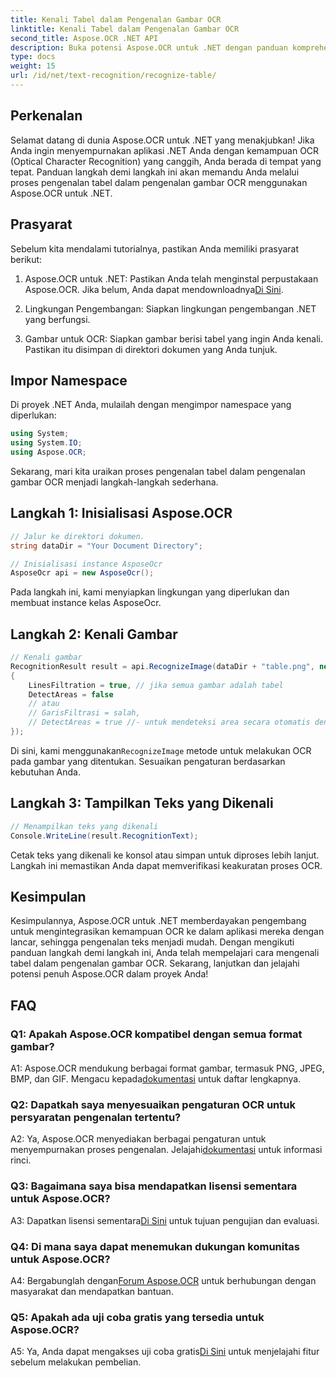 ```yaml
---
title: Kenali Tabel dalam Pengenalan Gambar OCR
linktitle: Kenali Tabel dalam Pengenalan Gambar OCR
second_title: Aspose.OCR .NET API
description: Buka potensi Aspose.OCR untuk .NET dengan panduan komprehensif kami tentang mengenali tabel dalam pengenalan gambar OCR.
type: docs
weight: 15
url: /id/net/text-recognition/recognize-table/
---
```

## Perkenalan

Selamat datang di dunia Aspose.OCR untuk .NET yang menakjubkan! Jika Anda ingin menyempurnakan aplikasi .NET Anda dengan kemampuan OCR (Optical Character Recognition) yang canggih, Anda berada di tempat yang tepat. Panduan langkah demi langkah ini akan memandu Anda melalui proses pengenalan tabel dalam pengenalan gambar OCR menggunakan Aspose.OCR untuk .NET.

## Prasyarat

Sebelum kita mendalami tutorialnya, pastikan Anda memiliki prasyarat berikut:

1.  Aspose.OCR untuk .NET: Pastikan Anda telah menginstal perpustakaan Aspose.OCR. Jika belum, Anda dapat mendownloadnya[Di Sini](https://releases.aspose.com/ocr/net/).

2. Lingkungan Pengembangan: Siapkan lingkungan pengembangan .NET yang berfungsi.

3. Gambar untuk OCR: Siapkan gambar berisi tabel yang ingin Anda kenali. Pastikan itu disimpan di direktori dokumen yang Anda tunjuk.

## Impor Namespace

Di proyek .NET Anda, mulailah dengan mengimpor namespace yang diperlukan:

```csharp
using System;
using System.IO;
using Aspose.OCR;
```

Sekarang, mari kita uraikan proses pengenalan tabel dalam pengenalan gambar OCR menjadi langkah-langkah sederhana.

## Langkah 1: Inisialisasi Aspose.OCR

```csharp
// Jalur ke direktori dokumen.
string dataDir = "Your Document Directory";

// Inisialisasi instance AsposeOcr
AsposeOcr api = new AsposeOcr();
```

Pada langkah ini, kami menyiapkan lingkungan yang diperlukan dan membuat instance kelas AsposeOcr.

## Langkah 2: Kenali Gambar

```csharp
// Kenali gambar
RecognitionResult result = api.RecognizeImage(dataDir + "table.png", new RecognitionSettings
{
    LinesFiltration = true, // jika semua gambar adalah tabel
    DetectAreas = false
    // atau
    // GarisFiltrasi = salah,
    // DetectAreas = true //- untuk mendeteksi area secara otomatis dengan tabel
});
```

 Di sini, kami menggunakan`RecognizeImage` metode untuk melakukan OCR pada gambar yang ditentukan. Sesuaikan pengaturan berdasarkan kebutuhan Anda.

## Langkah 3: Tampilkan Teks yang Dikenali

```csharp
// Menampilkan teks yang dikenali
Console.WriteLine(result.RecognitionText);
```

Cetak teks yang dikenali ke konsol atau simpan untuk diproses lebih lanjut. Langkah ini memastikan Anda dapat memverifikasi keakuratan proses OCR.

## Kesimpulan

Kesimpulannya, Aspose.OCR untuk .NET memberdayakan pengembang untuk mengintegrasikan kemampuan OCR ke dalam aplikasi mereka dengan lancar, sehingga pengenalan teks menjadi mudah. Dengan mengikuti panduan langkah demi langkah ini, Anda telah mempelajari cara mengenali tabel dalam pengenalan gambar OCR. Sekarang, lanjutkan dan jelajahi potensi penuh Aspose.OCR dalam proyek Anda!

## FAQ

### Q1: Apakah Aspose.OCR kompatibel dengan semua format gambar?

 A1: Aspose.OCR mendukung berbagai format gambar, termasuk PNG, JPEG, BMP, dan GIF. Mengacu kepada[dokumentasi](https://reference.aspose.com/ocr/net/) untuk daftar lengkapnya.

### Q2: Dapatkah saya menyesuaikan pengaturan OCR untuk persyaratan pengenalan tertentu?

 A2: Ya, Aspose.OCR menyediakan berbagai pengaturan untuk menyempurnakan proses pengenalan. Jelajahi[dokumentasi](https://reference.aspose.com/ocr/net/) untuk informasi rinci.

### Q3: Bagaimana saya bisa mendapatkan lisensi sementara untuk Aspose.OCR?

 A3: Dapatkan lisensi sementara[Di Sini](https://purchase.aspose.com/temporary-license/) untuk tujuan pengujian dan evaluasi.

### Q4: Di mana saya dapat menemukan dukungan komunitas untuk Aspose.OCR?

 A4: Bergabunglah dengan[Forum Aspose.OCR](https://forum.aspose.com/c/ocr/16) untuk berhubungan dengan masyarakat dan mendapatkan bantuan.

### Q5: Apakah ada uji coba gratis yang tersedia untuk Aspose.OCR?

 A5: Ya, Anda dapat mengakses uji coba gratis[Di Sini](https://releases.aspose.com/) untuk menjelajahi fitur sebelum melakukan pembelian.